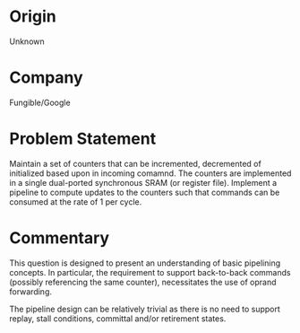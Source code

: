 # Origin

Unknown

# Company

Fungible/Google

# Problem Statement

Maintain a set of counters that can be incremented, decremented of initialized
based upon in incoming comamnd. The counters are implemented in a single
dual-ported synchronous SRAM (or register file). Implement a pipeline to compute
updates to the counters such that commands can be consumed at the rate of 1 per
cycle.

# Commentary

This question is designed to present an understanding of basic pipelining
concepts. In particular, the requirement to support back-to-back commands
(possibly referencing the same counter), necessitates the use of oprand
forwarding.

The pipeline design can be relatively trivial as there is no need to support
replay, stall conditions, committal and/or retirement states.
